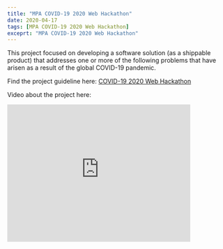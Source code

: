 ```yaml
---
title: "MPA COVID-19 2020 Web Hackathon"
date: 2020-04-17
tags: [MPA COVID-19 2020 Web Hackathon]
exceprt: "MPA COVID-19 2020 Web Hackathon"
---
```


This project focused on developing a software solution (as a shippable product) that addresses one or more of the
following problems that have arisen as a result of the global COVID-19 pandemic.

Find the project guideline here: <a href=" https://www.minorityprogrammers.org/COVID19Hackathon.pdf "> COVID-19 2020 Web Hackathon </a>

Video about the project here:
<iframe width="420" height="315" src="https://www.youtube.com/watch?v=IJBsP7gY4bg" frameborder="0" allowfullscreen></iframe>
